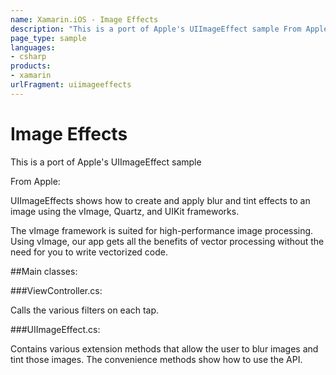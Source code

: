 ```yaml
---
name: Xamarin.iOS - Image Effects
description: "This is a port of Apple's UIImageEffect sample From Apple: UIImageEffects shows how to create and apply blur and tint effects to an image using the..."
page_type: sample
languages:
- csharp
products:
- xamarin
urlFragment: uiimageeffects
---
```

# Image Effects

This is a port of Apple's UIImageEffect sample

From Apple:

UIImageEffects shows how to create and apply blur and tint effects to an image using the vImage, Quartz, and UIKit frameworks. 

The vImage framework is suited for high-performance image processing. Using vImage, our app gets all the benefits of vector processing without the need for you to write vectorized code.
	
##Main classes:

###ViewController.cs: 

Calls the various filters on each tap.

###UIImageEffect.cs:

Contains various extension methods that allow the user to blur images and tint those images.  The convenience methods show how to use the API.
